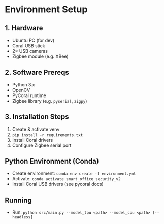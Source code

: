 # Environment Setup

## 1. Hardware
- Ubuntu PC (for dev)  
- Coral USB stick  
- 2× USB cameras  
- Zigbee module (e.g. XBee)

## 2. Software Prereqs
- Python 3.x  
- OpenCV  
- PyCoral runtime  
- Zigbee library (e.g. `pyserial`, `zigpy`)

## 3. Installation Steps
1. Create & activate venv  
2. `pip install -r requirements.txt`  
3. Install Coral drivers  
4. Configure Zigbee serial port

## Python Environment (Conda)

- Create environment: `conda env create -f environment.yml`
- Activate: `conda activate smart_office_security_v2`
- Install Coral USB drivers (see pycoral docs)

## Running

- Run: `python src/main.py --model_tpu <path> --model_cpu <path> [--headless]`